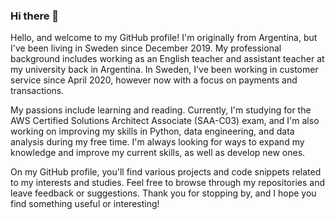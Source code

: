 ### Hi there 👋

Hello, and welcome to my GitHub profile! I'm originally from Argentina, but I've been living in Sweden since December 2019. My professional background includes working as an English teacher and assistant teacher at my university back in Argentina. In Sweden, I've been working in customer service since April 2020, however now with a focus on payments and transactions.

My passions include learning and reading. Currently, I'm studying for the AWS Certified Solutions Architect Associate (SAA-C03) exam, and I'm also working on improving my skills in Python, data engineering, and data analysis during my free time. I'm always looking for ways to expand my knowledge and improve my current skills, as well as develop new ones.

On my GitHub profile, you'll find various projects and code snippets related to my interests and studies. Feel free to browse through my repositories and leave feedback or suggestions. Thank you for stopping by, and I hope you find something useful or interesting!
